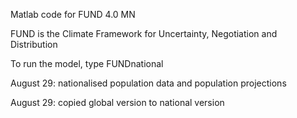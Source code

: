 Matlab code for FUND 4.0 MN

FUND is the Climate Framework for Uncertainty, Negotiation and Distribution

To run the model, type FUNDnational

August 29: nationalised population data and population projections

August 29: copied global version to national version
